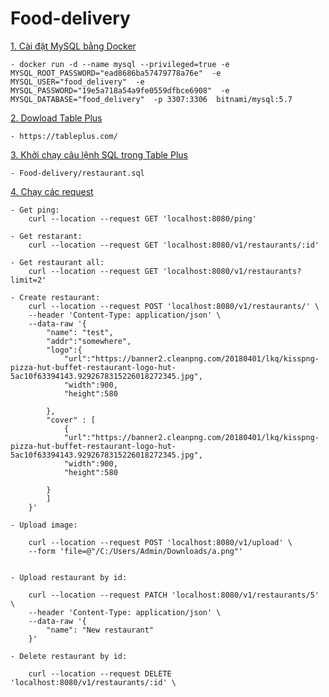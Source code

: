 # Food-delivery
[1. Cài đặt MySQL bằng Docker](#thetieude)
   
    - docker run -d --name mysql --privileged=true -e MYSQL_ROOT_PASSWORD="ead8686ba57479778a76e"  -e MYSQL_USER="food_delivery"  -e MYSQL_PASSWORD="19e5a718a54a9fe0559dfbce6908"  -e MYSQL_DATABASE="food_delivery"  -p 3307:3306  bitnami/mysql:5.7

[2. Dowload Table Plus](#thetieude)
    
    - https://tableplus.com/
   
[3. Khởi chạy câu lệnh SQL trong Table Plus](#thetieude)
  
    - Food-delivery/restaurant.sql
    
[4. Chạy các request](#thetieude)

    - Get ping:  
        curl --location --request GET 'localhost:8080/ping'

    - Get restarant:  
        curl --location --request GET 'localhost:8080/v1/restaurants/:id'

    - Get restaurant all: 
        curl --location --request GET 'localhost:8080/v1/restaurants?limit=2'

    - Create restaurant:
        curl --location --request POST 'localhost:8080/v1/restaurants/' \
        --header 'Content-Type: application/json' \
        --data-raw '{
            "name": "test",
            "addr":"somewhere",
            "logo":{
                "url":"https://banner2.cleanpng.com/20180401/lkq/kisspng-pizza-hut-buffet-restaurant-logo-hut-5ac10f63394143.9292678315226018272345.jpg",
                "width":900,
                "height":580

            },
            "cover" : [
                {
                "url":"https://banner2.cleanpng.com/20180401/lkq/kisspng-pizza-hut-buffet-restaurant-logo-hut-5ac10f63394143.9292678315226018272345.jpg",
                "width":900,
                "height":580

            }
            ]
        }'

    - Upload image: 

        curl --location --request POST 'localhost:8080/v1/upload' \
        --form 'file=@"/C:/Users/Admin/Downloads/a.png"'
    

    - Upload restaurant by id:

        curl --location --request PATCH 'localhost:8080/v1/restaurants/5' \
        --header 'Content-Type: application/json' \
        --data-raw '{
            "name": "New restaurant"
        }'

    - Delete restaurant by id:

        curl --location --request DELETE 'localhost:8080/v1/restaurants/:id' \


            
